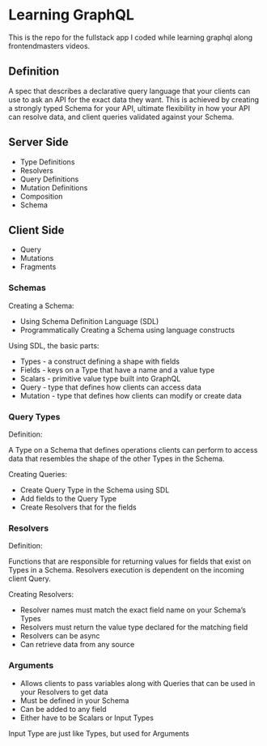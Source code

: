 # Learning GraphQL

This is the repo for the fullstack app I coded while learning graphql along frontendmasters videos.

## Definition

A spec that describes a declarative query language that your clients can use to ask an API for the exact data they want. This is achieved by creating a strongly typed Schema for your API, ultimate flexibility in how your API can resolve data, and client queries validated against your Schema.

## Server Side

- Type Definitions
- Resolvers
- Query Definitions
- Mutation Definitions
- Composition
- Schema

## Client Side

- Query
- Mutations
- Fragments

### Schemas

Creating a Schema:

- Using Schema Definition Language (SDL)
- Programmatically Creating a Schema using language constructs

Using SDL, the basic parts:

- Types - a construct defining a shape with fields
- Fields - keys on a Type that have a name and a value type
- Scalars - primitive value type built into GraphQL
- Query - type that defines how clients can access data
- Mutation - type that defines how clients can modify or create data

### Query Types

Definition:

A Type on a Schema that defines operations clients can perform to access data that resembles the shape of the other Types in the Schema.

Creating Queries:

- Create Query Type in the Schema using SDL
- Add fields to the Query Type
- Create Resolvers that for the fields

### Resolvers

Definition:

Functions that are responsible for returning values for fields that exist on Types in a Schema. Resolvers execution is dependent on the incoming client Query.

Creating Resolvers:

- Resolver names must match the exact field name on your Schema’s Types
- Resolvers must return the value type declared for the matching field
- Resolvers can be async
- Can retrieve data from any source

### Arguments

- Allows clients to pass variables along with Queries that can be used in your Resolvers to get data
- Must be defined in your Schema
- Can be added to any field
- Either have to be Scalars or Input Types

Input Type are just like Types, but used for Arguments
